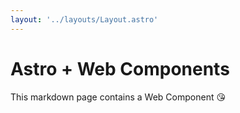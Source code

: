 ```yaml
---
layout: '../layouts/Layout.astro'
---
```


# Astro + Web Components

This markdown page contains a Web Component 😘

<counter-component><counter-component/>
